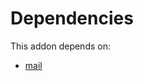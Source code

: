 # Dependencies

This addon depends on:

- [mail](../../../../../oca-ocb-core/odoo-bringout-oca-ocb-mail)

